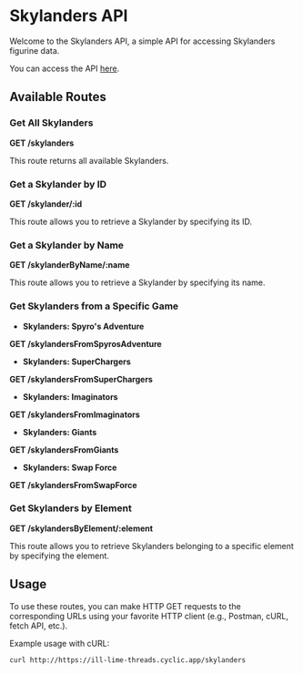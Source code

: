 # Skylanders API

Welcome to the Skylanders API, a simple API for accessing Skylanders figurine data.

You can access the API [here](https://ill-lime-threads.cyclic.app).

## Available Routes

### Get All Skylanders

**GET /skylanders**

This route returns all available Skylanders.

### Get a Skylander by ID

**GET /skylander/:id**

This route allows you to retrieve a Skylander by specifying its ID.

### Get a Skylander by Name

**GET /skylanderByName/:name**

This route allows you to retrieve a Skylander by specifying its name.

### **Get Skylanders from a Specific Game**

- **Skylanders: Spyro's Adventure**

**GET /skylandersFromSpyrosAdventure**

- **Skylanders: SuperChargers**

**GET /skylandersFromSuperChargers**

- **Skylanders: Imaginators**

**GET /skylandersFromImaginators**

- **Skylanders: Giants**

**GET /skylandersFromGiants**

- **Skylanders: Swap Force**

**GET /skylandersFromSwapForce**

### Get Skylanders by Element

**GET /skylandersByElement/:element**

This route allows you to retrieve Skylanders belonging to a specific element by specifying the element.

## Usage

To use these routes, you can make HTTP GET requests to the corresponding URLs using your favorite HTTP client (e.g., Postman, cURL, fetch API, etc.).

Example usage with cURL:

```bash
curl http://https://ill-lime-threads.cyclic.app/skylanders
````